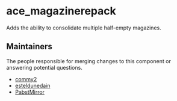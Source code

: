 ace_magazinerepack
==================

Adds the ability to consolidate multiple half-empty magazines.

## Maintainers

The people responsible for merging changes to this component or answering potential questions.

- [commy2](https://github.com/commy2)
- [esteldunedain](https://github.com/esteldunedain)
- [PabstMirror](https://github.com/PabstMirror)
